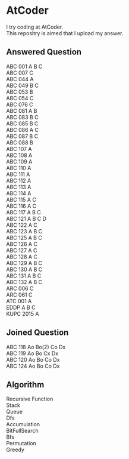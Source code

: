 AtCoder
====
I try coding at AtCoder.  
This repositry is aimed that I upload my answer.

## Answered Question
ABC 001 A B C  
ABC 007     C  
ABC 044 A  
ABC 049   B C  
ABC 053   B  
ABC 054     C  
ABC 076     C  
ABC 081 A B  
ABC 083   B C    
ABC 085   B C  
ABC 086 A   C  
ABC 087   B C   
ABC 088   B  
ABC 107 A  
ABC 108 A  
ABC 109 A  
ABC 110 A  
ABC 111 A  
ABC 112 A   
ABC 113 A  
ABC 114 A  
ABC 115 A   C  
ABC 116 A   C  
ABC 117 A B C  
ABC 121 A B C D  
ABC 122 A   C  
ABC 123 A B C  
ABC 125 A B C  
ABC 126 A   C  
ABC 127 A   C  
ABC 128 A   C  
ABC 129 A B C  
ABC 130 A B C  
ABC 131 A B C  
ABC 132 A B C  
ARC 006     C  
ARC 061     C  
ATC 001 A  
EDDP A B C  
KUPC 2015 A  
## Joined Question
ABC 118 Ao Bo(2) Co Dx  
ABC 119 Ao Bo Cx Dx  
ABC 120 Ao Bo Co Dx  
ABC 124 Ao Bo Co Dx
## Algorithm
Recursive Function  
Stack  
Queue  
Dfs  
Accumulation  
BitFullSearch  
Bfs  
Permutation  
Greedy